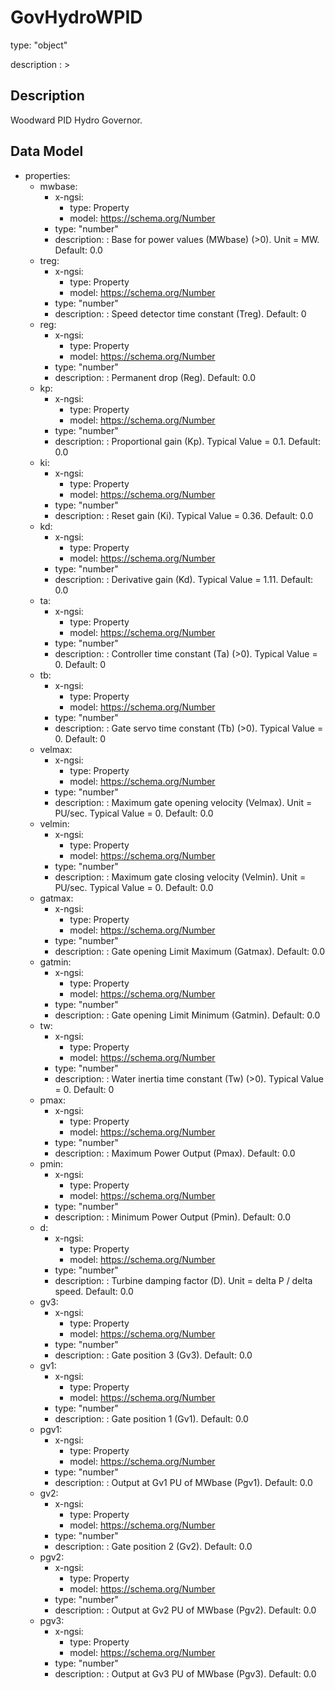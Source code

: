 # GovHydroWPID
type: "object"
description : >
## Description
Woodward PID Hydro Governor.

## Data Model
  - properties:
    - mwbase:
      - x-ngsi:
        - type: Property
        - model: https://schema.org/Number
      - type: "number"
      - description: : Base for power values  (MWbase) (>0).  Unit = MW. Default: 0.0
    - treg:
      - x-ngsi:
        - type: Property
        - model: https://schema.org/Number
      - type: "number"
      - description: : Speed detector time constant (Treg). Default: 0
    - reg:
      - x-ngsi:
        - type: Property
        - model: https://schema.org/Number
      - type: "number"
      - description: : Permanent drop (Reg). Default: 0.0
    - kp:
      - x-ngsi:
        - type: Property
        - model: https://schema.org/Number
      - type: "number"
      - description: : Proportional gain (Kp).  Typical Value = 0.1. Default: 0.0
    - ki:
      - x-ngsi:
        - type: Property
        - model: https://schema.org/Number
      - type: "number"
      - description: : Reset gain (Ki).  Typical Value = 0.36. Default: 0.0
    - kd:
      - x-ngsi:
        - type: Property
        - model: https://schema.org/Number
      - type: "number"
      - description: : Derivative gain (Kd).  Typical Value = 1.11. Default: 0.0
    - ta:
      - x-ngsi:
        - type: Property
        - model: https://schema.org/Number
      - type: "number"
      - description: : Controller time constant (Ta) (>0).  Typical Value = 0. Default: 0
    - tb:
      - x-ngsi:
        - type: Property
        - model: https://schema.org/Number
      - type: "number"
      - description: : Gate servo time constant (Tb) (>0).  Typical Value = 0. Default: 0
    - velmax:
      - x-ngsi:
        - type: Property
        - model: https://schema.org/Number
      - type: "number"
      - description: : Maximum gate opening velocity (Velmax).  Unit = PU/sec.  Typical Value = 0. Default: 0.0
    - velmin:
      - x-ngsi:
        - type: Property
        - model: https://schema.org/Number
      - type: "number"
      - description: : Maximum gate closing velocity (Velmin).  Unit = PU/sec.  Typical Value = 0. Default: 0.0
    - gatmax:
      - x-ngsi:
        - type: Property
        - model: https://schema.org/Number
      - type: "number"
      - description: : Gate opening Limit Maximum (Gatmax). Default: 0.0
    - gatmin:
      - x-ngsi:
        - type: Property
        - model: https://schema.org/Number
      - type: "number"
      - description: : Gate opening Limit Minimum (Gatmin). Default: 0.0
    - tw:
      - x-ngsi:
        - type: Property
        - model: https://schema.org/Number
      - type: "number"
      - description: : Water inertia time constant (Tw) (>0).  Typical Value = 0. Default: 0
    - pmax:
      - x-ngsi:
        - type: Property
        - model: https://schema.org/Number
      - type: "number"
      - description: : Maximum Power Output (Pmax). Default: 0.0
    - pmin:
      - x-ngsi:
        - type: Property
        - model: https://schema.org/Number
      - type: "number"
      - description: : Minimum Power Output (Pmin). Default: 0.0
    - d:
      - x-ngsi:
        - type: Property
        - model: https://schema.org/Number
      - type: "number"
      - description: : Turbine damping factor (D).  Unit = delta P / delta speed. Default: 0.0
    - gv3:
      - x-ngsi:
        - type: Property
        - model: https://schema.org/Number
      - type: "number"
      - description: : Gate position 3 (Gv3). Default: 0.0
    - gv1:
      - x-ngsi:
        - type: Property
        - model: https://schema.org/Number
      - type: "number"
      - description: : Gate position 1 (Gv1). Default: 0.0
    - pgv1:
      - x-ngsi:
        - type: Property
        - model: https://schema.org/Number
      - type: "number"
      - description: : Output at Gv1 PU of MWbase (Pgv1). Default: 0.0
    - gv2:
      - x-ngsi:
        - type: Property
        - model: https://schema.org/Number
      - type: "number"
      - description: : Gate position 2 (Gv2). Default: 0.0
    - pgv2:
      - x-ngsi:
        - type: Property
        - model: https://schema.org/Number
      - type: "number"
      - description: : Output at Gv2 PU of MWbase (Pgv2). Default: 0.0
    - pgv3:
      - x-ngsi:
        - type: Property
        - model: https://schema.org/Number
      - type: "number"
      - description: : Output at Gv3 PU of MWbase (Pgv3). Default: 0.0
